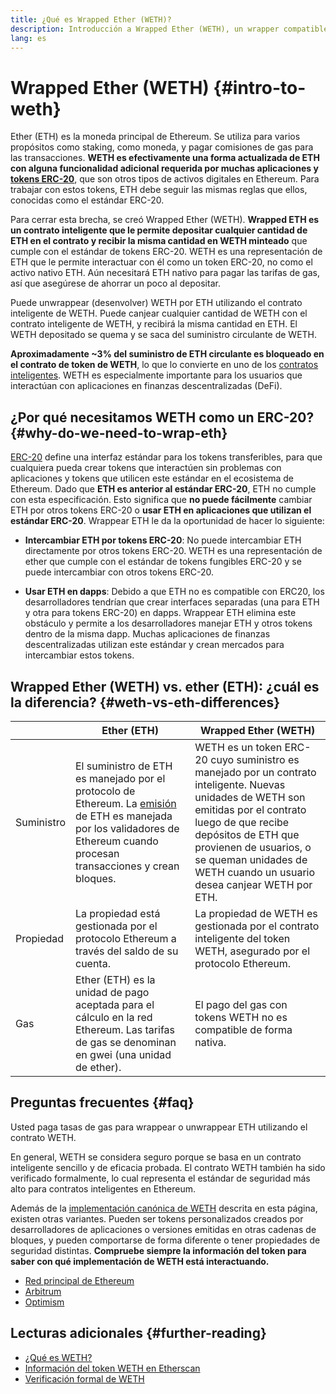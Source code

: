 ```yaml
---
title: ¿Qué es Wrapped Ether (WETH)?
description: Introducción a Wrapped Ether (WETH), un wrapper compatible con ERC20 para Ether (ETH)
lang: es
---
```


# Wrapped Ether (WETH) {#intro-to-weth}

Ether (ETH) es la moneda principal de Ethereum. Se utiliza para varios propósitos como staking, como moneda, y pagar comisiones de gas para las transacciones. **WETH es efectivamente una forma actualizada de ETH con alguna funcionalidad adicional requerida por muchas aplicaciones y [tokens ERC-20](/glossary/#erc-20)**, que son otros tipos de activos digitales en Ethereum. Para trabajar con estos tokens, ETH debe seguir las mismas reglas que ellos, conocidas como el estándar ERC-20.

Para cerrar esta brecha, se creó Wrapped Ether (WETH). **Wrapped ETH es un contrato inteligente que le permite depositar cualquier cantidad de ETH en el contrato y recibir la misma cantidad en WETH minteado** que cumple con el estándar de tokens ERC-20. WETH es una representación de ETH que le permite interactuar con él como un token ERC-20, no como el activo nativo ETH. Aún necesitará ETH nativo para pagar las tarifas de gas, así que asegúrese de ahorrar un poco al depositar.

Puede unwrappear (desenvolver) WETH por ETH utilizando el contrato inteligente de WETH. Puede canjear cualquier cantidad de WETH con el contrato inteligente de WETH, y recibirá la misma cantidad en ETH. El WETH depositado se quema y se saca del suministro circulante de WETH.

**Aproximadamente ~3% del suministro de ETH circulante es bloqueado en el contrato de token de WETH**, lo que lo convierte en uno de los [contratos inteligentes](/glossary/#smart-contract). WETH es especialmente importante para los usuarios que interactúan con aplicaciones en finanzas descentralizadas (DeFi).

## ¿Por qué necesitamos WETH como un ERC-20? {#why-do-we-need-to-wrap-eth}

[ERC-20](/developers/docs/standards/tokens/erc-20/) define una interfaz estándar para los tokens transferibles, para que cualquiera pueda crear tokens que interactúen sin problemas con aplicaciones y tokens que utilicen este estándar en el ecosistema de Ethereum. Dado que **ETH es anterior al estándar ERC-20**, ETH no cumple con esta especificación. Esto significa que **no puede fácilmente** cambiar ETH por otros tokens ERC-20 o **usar ETH en aplicaciones que utilizan el estándar ERC-20**. Wrappear ETH le da la oportunidad de hacer lo siguiente:

- **Intercambiar ETH por tokens ERC-20**: No puede intercambiar ETH directamente por otros tokens ERC-20. WETH es una representación de ether que cumple con el estándar de tokens fungibles ERC-20 y se puede intercambiar con otros tokens ERC-20.

- **Usar ETH en dapps**: Debido a que ETH no es compatible con ERC20, los desarrolladores tendrían que crear interfaces separadas (una para ETH y otra para tokens ERC-20) en dapps. Wrappear ETH elimina este obstáculo y permite a los desarrolladores manejar ETH y otros tokens dentro de la misma dapp. Muchas aplicaciones de finanzas descentralizadas utilizan este estándar y crean mercados para intercambiar estos tokens.

## Wrapped Ether (WETH) vs. ether (ETH): ¿cuál es la diferencia? {#weth-vs-eth-differences}

|            | **Ether (ETH)**                                                                                                                                                                                                     | **Wrapped Ether (WETH)**                                                                                                                                                                                                                                                                      |
| ---------- | -------------------------------------------------------------------------------------------------------------------------------------------------------------------------------------------------------------------------------------- | ---------------------------------------------------------------------------------------------------------------------------------------------------------------------------------------------------------------------------------------------------------------------------------------------------------------- |
| Suministro | El suministro de ETH es manejado por el protocolo de Ethereum. La [emisión](/roadmap/merge/issuance) de ETH es manejada por los validadores de Ethereum cuando procesan transacciones y crean bloques. | WETH es un token ERC-20 cuyo suministro es manejado por un contrato inteligente. Nuevas unidades de WETH son emitidas por el contrato luego de que recibe depósitos de ETH que provienen de usuarios, o se queman unidades de WETH cuando un usuario desea canjear WETH por ETH. |
| Propiedad  | La propiedad está gestionada por el protocolo Ethereum a través del saldo de su cuenta.                                                                                                                                | La propiedad de WETH es gestionada por el contrato inteligente del token WETH, asegurado por el protocolo Ethereum.                                                                                                                                                                              |
| Gas        | Ether (ETH) es la unidad de pago aceptada para el cálculo en la red Ethereum. Las tarifas de gas se denominan en gwei (una unidad de ether).                     | El pago del gas con tokens WETH no es compatible de forma nativa.                                                                                                                                                                                                                                |

## Preguntas frecuentes {#faq}

<ExpandableCard title="Do you pay to wrap/unwrap ETH?" eventCategory="/wrapped-eth" eventName="clicked Do you pay to wrap/unwrap ETH?">

Usted paga tasas de gas para wrappear o unwrappear ETH utilizando el contrato WETH.

</ExpandableCard>

<ExpandableCard title="Is WETH safe?" eventCategory="/wrapped-eth" eventName="clicked Is WETH safe?">

En general, WETH se considera seguro porque se basa en un contrato inteligente sencillo y de eficacia probada. El contrato WETH también ha sido verificado formalmente, lo cual representa el estándar de seguridad más alto para contratos inteligentes en Ethereum.

</ExpandableCard>

<ExpandableCard title="Why am I seeing different WETH tokens?" eventCategory="/wrapped-eth" eventName="clicked Why am I seeing different WETH tokens?">

Además de la [implementación canónica de WETH](https://etherscan.io/token/0xc02aaa39b223fe8d0a0e5c4f27ead9083c756cc2) descrita en esta página, existen otras variantes. Pueden ser tokens personalizados creados por desarrolladores de aplicaciones o versiones emitidas en otras cadenas de bloques, y pueden comportarse de forma diferente o tener propiedades de seguridad distintas. **Compruebe siempre la información del token para saber con qué implementación de WETH está interactuando.**

</ExpandableCard>

<ExpandableCard title="What are the WETH contracts on other networks?" eventCategory="/wrapped-eth" eventName="clicked What are the WETH contracts on other networks?">

- [Red principal de Ethereum](https://etherscan.io/token/0xC02aaA39b223FE8D0A0e5C4F27eAD9083C756Cc2)
- [Arbitrum](https://arbiscan.io/token/0x82af49447d8a07e3bd95bd0d56f35241523fbab1)
- [Optimism](https://optimistic.etherscan.io/token/0x4200000000000000000000000000000000000006)

</ExpandableCard>

## Lecturas adicionales {#further-reading}

- [¿Qué es WETH?](https://weth.tkn.eth.limo/)
- [Información del token WETH en Etherscan](https://etherscan.io/token/0xc02aaa39b223fe8d0a0e5c4f27ead9083c756cc2)
- [Verificación formal de WETH](https://zellic.io/blog/formal-verification-weth)
